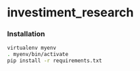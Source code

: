# investiment_research

### Installation
```bash
virtualenv myenv
. myenv/bin/activate
pip install -r requirements.txt
```
